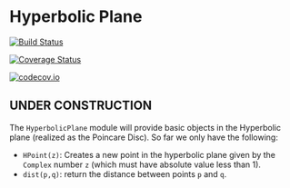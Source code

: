 # Hyperbolic Plane


[![Build Status](https://travis-ci.org/scheinerman/HyperbolicPlane.jl.svg?branch=master)](https://travis-ci.org/scheinerman/HyperbolicPlane.jl)

[![Coverage Status](https://coveralls.io/repos/scheinerman/HyperbolicPlane.jl/badge.svg?branch=master&service=github)](https://coveralls.io/github/scheinerman/HyperbolicPlane.jl?branch=master)

[![codecov.io](http://codecov.io/github/scheinerman/HyperbolicPlane.jl/coverage.svg?branch=master)](http://codecov.io/github/scheinerman/HyperbolicPlane.jl?branch=master)

## UNDER CONSTRUCTION

The `HyperbolicPlane` module will provide basic objects in the Hyperbolic
plane (realized as the Poincare Disc). So far we only have the following:

+ `HPoint(z)`: Creates a new point in the hyperbolic plane given by the
`Complex` number `z` (which must have absolute value less than 1).
+ `dist(p,q)`: return the distance between points `p` and `q`.
